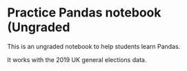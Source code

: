 # Practice Pandas notebook (Ungraded

This is an ungraded notebook to help students learn Pandas.

It works with the 2019 UK general elections data.